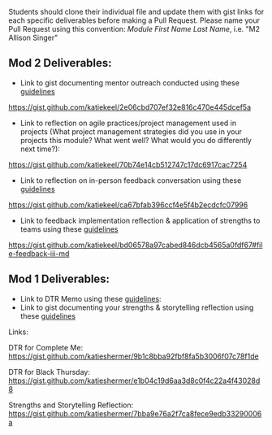 Students should clone their individual file and update them with gist links for each specific deliverables before making a Pull Request. Please name your Pull Request using this convention: *Module First Name Last Name*, i.e. "M2 Allison Singer"

## Mod 2 Deliverables:
* Link to gist documenting mentor outreach conducted using these [guidelines](https://github.com/turingschool/career-development-curriculum/blob/master/module_two/cold_outreach_i_guidelines.md)

https://gist.github.com/katiekeel/2e06cbd707ef32e816c470e445dcef5a

* Link to reflection on agile practices/project management used in projects (What project management strategies did you use in your projects this module? What went well? What would you do differently next time?):

https://gist.github.com/katiekeel/70b74e14cb512747c17dc6917cac7254

* Link to reflection on in-person feedback conversation using these [guidelines](https://github.com/turingschool/career-development-curriculum/blob/master/module_two/feedback_conversation_reflection_guidelines.md)

https://gist.github.com/katiekeel/ca67bfab396ccf4e5f4b2ecdcfc07996

* Link to feedback implementation reflection & application of strengths to teams using these [guidelines](https://github.com/turingschool/career-development-curriculum/blob/master/module_two/feedback_implementation_strengths_reflection.md)

https://gist.github.com/katiekeel/bd06578a97cabed846dcb4565a0fdf67#file-feedback-iii-md

## Mod 1 Deliverables:
* Link to DTR Memo using these [guidelines](https://github.com/turingschool/career-development-curriculum/blob/master/module_one/dtr_guidelines_memo.md):
* Link to gist documenting your strengths & storytelling reflection using these [guidelines](https://github.com/turingschool/career-development-curriculum/blob/master/module_one/strengths_storytelling_reflection.md)


Links:

DTR for Complete Me: https://gist.github.com/katieshermer/9b1c8bba92fbf8fa5b3006f07c78f1de

DTR for Black Thursday: https://gist.github.com/katieshermer/e1b04c19d6aa3d8c0f4c22a4f43028d8

Strengths and Storytelling Reflection: https://gist.github.com/katieshermer/7bba9e76a2f7ca8fece9edb33290006a
